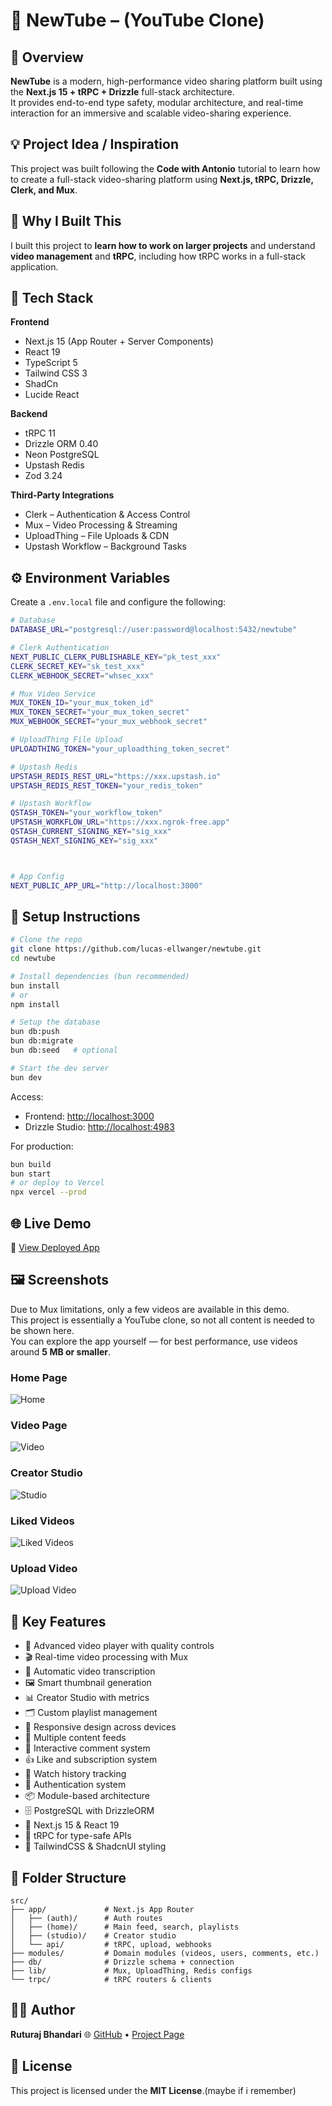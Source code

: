 # 🔹 NewTube – (YouTube Clone)

## 🧠 Overview

**NewTube** is a modern, high-performance video sharing platform built using the **Next.js 15 + tRPC + Drizzle** full-stack architecture.  
It provides end-to-end type safety, modular architecture, and real-time interaction for an immersive and scalable video-sharing experience.

## 💡 Project Idea / Inspiration

This project was built following the **Code with Antonio** tutorial to learn how to create a full-stack video-sharing platform using **Next.js, tRPC, Drizzle, Clerk, and Mux**.

## 🎯 Why I Built This

I built this project to **learn how to work on larger projects** and understand **video management** and **tRPC**, including how tRPC works in a full-stack application.

## 🧰 Tech Stack

**Frontend**

- Next.js 15 (App Router + Server Components)
- React 19
- TypeScript 5
- Tailwind CSS 3
- ShadCn
- Lucide React

**Backend**

- tRPC 11
- Drizzle ORM 0.40
- Neon PostgreSQL
- Upstash Redis
- Zod 3.24

**Third-Party Integrations**

- Clerk – Authentication & Access Control
- Mux – Video Processing & Streaming
- UploadThing – File Uploads & CDN
- Upstash Workflow – Background Tasks

## ⚙️ Environment Variables

Create a `.env.local` file and configure the following:

```bash
# Database
DATABASE_URL="postgresql://user:password@localhost:5432/newtube"

# Clerk Authentication
NEXT_PUBLIC_CLERK_PUBLISHABLE_KEY="pk_test_xxx"
CLERK_SECRET_KEY="sk_test_xxx"
CLERK_WEBHOOK_SECRET="whsec_xxx"

# Mux Video Service
MUX_TOKEN_ID="your_mux_token_id"
MUX_TOKEN_SECRET="your_mux_token_secret"
MUX_WEBHOOK_SECRET="your_mux_webhook_secret"

# UploadThing File Upload
UPLOADTHING_TOKEN="your_uploadthing_token_secret"

# Upstash Redis
UPSTASH_REDIS_REST_URL="https://xxx.upstash.io"
UPSTASH_REDIS_REST_TOKEN="your_redis_token"

# Upstash Workflow
QSTASH_TOKEN="your_workflow_token"
UPSTASH_WORKFLOW_URL="https://xxx.ngrok-free.app"
QSTASH_CURRENT_SIGNING_KEY="sig_xxx"
QSTASH_NEXT_SIGNING_KEY="sig_xxx"



# App Config
NEXT_PUBLIC_APP_URL="http://localhost:3000"
```

## 🚀 Setup Instructions

```bash
# Clone the repo
git clone https://github.com/lucas-ellwanger/newtube.git
cd newtube

# Install dependencies (bun recommended)
bun install
# or
npm install

# Setup the database
bun db:push
bun db:migrate
bun db:seed   # optional

# Start the dev server
bun dev
```

Access:

- Frontend: [http://localhost:3000](http://localhost:3000)
- Drizzle Studio: [http://localhost:4983](http://localhost:4983)

For production:

```bash
bun build
bun start
# or deploy to Vercel
npx vercel --prod
```

## 🌐 Live Demo

🔗 [View Deployed App](https://youtube-clone-kohl-rho.vercel.app/)

## 🖼️ Screenshots

Due to Mux limitations, only a few videos are available in this demo.  
This project is essentially a YouTube clone, so not all content is needed to be shown here.  
You can explore the app yourself — for best performance, use videos around **5 MB or smaller**.

### Home Page

![Home](./screenshots/home.png)

### Video Page

![Video](./screenshots/video.png)

### Creator Studio

![Studio](./screenshots/studio.png)

### Liked Videos

![Liked Videos](./screenshots/liked.png)

### Upload Video

![Upload Video](./screenshots/upload_video.png)

## 🔮 Key Features

- 🎥 Advanced video player with quality controls
- 🎬 Real-time video processing with Mux
- 📝 Automatic video transcription
- 🖼️ Smart thumbnail generation
- 📊 Creator Studio with metrics
- 🗂️ Custom playlist management
- 📱 Responsive design across devices
- 🔄 Multiple content feeds
- 💬 Interactive comment system
- 👍 Like and subscription system
- 🎯 Watch history tracking
- 🔐 Authentication system
- 📦 Module-based architecture
- 🗄️ PostgreSQL with DrizzleORM
- 🚀 Next.js 15 & React 19
- 🔄 tRPC for type-safe APIs
- 💅 TailwindCSS & ShadcnUI styling

## 🔧 Folder Structure

```
src/
├── app/             # Next.js App Router
│   ├── (auth)/      # Auth routes
│   ├── (home)/      # Main feed, search, playlists
│   ├── (studio)/    # Creator studio
│   └── api/         # tRPC, upload, webhooks
├── modules/         # Domain modules (videos, users, comments, etc.)
├── db/              # Drizzle schema + connection
├── lib/             # Mux, UploadThing, Redis configs
└── trpc/            # tRPC routers & clients
```

## 🧑‍💻 Author

**Ruturaj Bhandari**
🌐 [GitHub](https://github.com/Ruturaj2003)
• [Project Page](https://github.com/Ruturaj2003/youtube-clone)

## 🪪 License

This project is licensed under the **MIT License**.(maybe if i remember)
